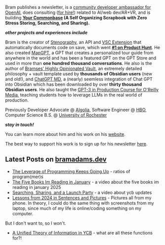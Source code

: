 Bram publishes a newsletter, is a [community developer ambassador for OpenAI](https://platform.openai.com/ambassadors), does consulting ([for hire!](https://www.bramadams.dev/consulting/)) related to AI/web dev/AR+VR, and is building **[Your Commonbase](https://bramses.notion.site/Your-Commonbase-BETA-10b034182ddd8038b9ffe11cc2833713) (A Self Organizing Scrapbook with Zero Stress Storing, Searching, and Sharing).**

**_other projects and experiences include_**

Bram is the creator of [Stenography](https://stenography.dev), an API and [VSC Extension](https://marketplace.visualstudio.com/items?itemName=Stenography.stenography) that automatically documents code on save, which went **[#1 on Product Hunt](https://www.producthunt.com/products/stenography#stenography)**. He also created [MapGPT](https://chat.openai.com/g/g-Pw20OIj6o-mapgpt), a GPT that creates a personalized tour guide from anywhere in the world and has been a featured GPT on the GPT Store and used in more than **one hundred thousand conversations**. He also is the author of [Bramses' Highly Opinionated Vault](https://github.com/bramses/bramses-highly-opinionated-vault-2023), an extremely detailed philosophy + vault template used by **thousands of Obsidian users** (new and old!), and [ChatGPT MD](https://github.com/bramses/chatgpt-md), a (nearly) seemless integration of Chat GPT into Obsidian which has been downloaded by over **thirty thousand Obsidian users**. He also taught the [GPT-3 in Production Course for O'Reilly Media](https://www.oreilly.com/live-events/gpt-3-in-production/0636920065944/0636920071443/), teaching students how to leverage LLMs in the real world of production.

Previously Developer Advocate @ [Algolia](https://www.algolia.com/), Software Engineer @ [HBO](https://www.hbo.com/), Computer Science B.S. @ [University of Rochester](https://rochester.edu/)

**_stay in touch!_**

You can learn more about him and his work on his [website](https://www.bramadams.dev/about/). 

The best way to support his work is to sign up for his newsletter [here](https://www.bramadams.dev/#/portal/).


## Latest Posts on [bramadams.dev](https://www.bramadams.dev/)

<!--START_SECTION:feed-->
* [The Leverage of Programming Keeps Going Up](https:&#x2F;&#x2F;www.bramadams.dev&#x2F;programmer-generations&#x2F;) - ratios of program(mer)s
* [The Five Books Im Reading in January](https:&#x2F;&#x2F;www.bramadams.dev&#x2F;the-five-books-im-reading-in-january&#x2F;) - a video about the five books im reading in january 2025
* [Searching, Sharing, and a Launch Party](https:&#x2F;&#x2F;www.bramadams.dev&#x2F;searching-sharing-and-a-launch-party&#x2F;) - a video about ycb updates
* [Lessons from 2024 in Sentences and Pictures](https:&#x2F;&#x2F;www.bramadams.dev&#x2F;lessons-in-2024-in-sentences-and-pictures&#x2F;) - Pictures all from my phone. In theory, I could do the same thing with screenshots from my laptop, since much of my life is online&#x2F;coding something on my computer. 

But I don&#39;t want to, so I won&#39;t.
* [A Unified Theory of Information in YCB](https:&#x2F;&#x2F;www.bramadams.dev&#x2F;a-unified-theory-of-information-in-ycb&#x2F;) - what are all these functions for?!
<!--END_SECTION:feed-->
